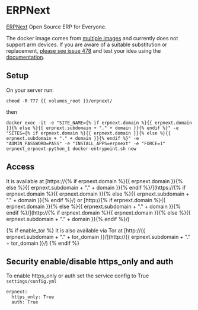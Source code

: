 # ERPNext

[ERPNext](https://github.com/frappe/frappe_docker) Open Source ERP for Everyone.

The docker image comes from [multiple images](https://hub.docker.com/u/frapper)
and currently does not support arm devices.
If you are aware of a suitable substitution or replacement, [please see issue 478](https://github.com/denis-ev/VivumLab/-/issues/478)
and test your idea using the [documentation](https://vivumlab.com/development/adding_services/).

## Setup

On your server run:

```
chmod -R 777 {{ volumes_root }}/erpnext/
```

then

```
docker exec -it -e "SITE_NAME={% if erpnext.domain %}{{ erpnext.domain }}{% else %}{{ erpnext.subdomain + "." + domain }}{% endif %}" -e "SITES={% if erpnext.domain %}{{ erpnext.domain }}{% else %}{{ erpnext.subdomain + "." + domain }}{% endif %}" -e "ADMIN_PASSWORD=PASS" -e "INSTALL_APPS=erpnext" -e "FORCE=1" erpnext_erpnext-python_1 docker-entrypoint.sh new
```

## Access

It is available at [https://{% if erpnext.domain %}{{ erpnext.domain }}{% else %}{{ erpnext.subdomain + "." + domain }}{% endif %}/](https://{% if erpnext.domain %}{{ erpnext.domain }}{% else %}{{ erpnext.subdomain + "." + domain }}{% endif %}/) or [http://{% if erpnext.domain %}{{ erpnext.domain }}{% else %}{{ erpnext.subdomain + "." + domain }}{% endif %}/](http://{% if erpnext.domain %}{{ erpnext.domain }}{% else %}{{ erpnext.subdomain + "." + domain }}{% endif %}/)

{% if enable_tor %}
It is also available via Tor at [http://{{ erpnext.subdomain + "." + tor_domain }}/](http://{{ erpnext.subdomain + "." + tor_domain }}/)
{% endif %}

## Security enable/disable https_only and auth

To enable https_only or auth set the service config to True
`settings/config.yml`

```
erpnext:
  https_only: True
  auth: True
```
